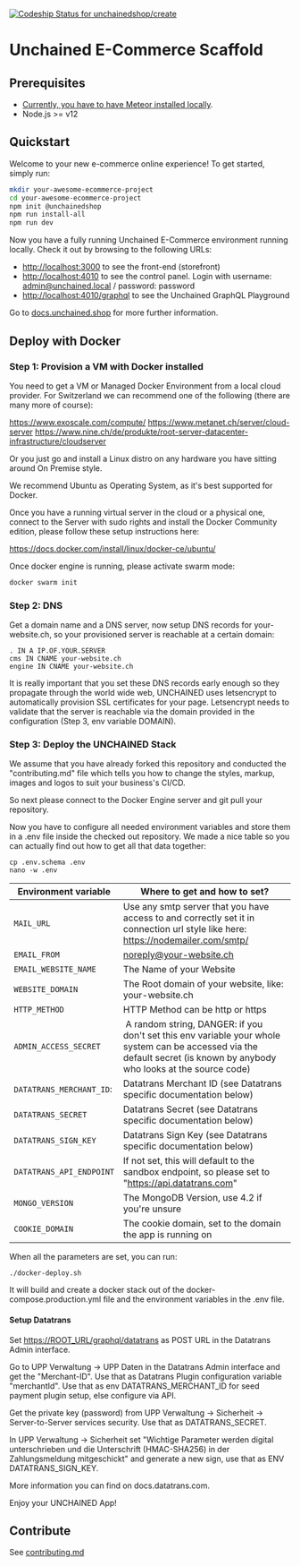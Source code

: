 [![Codeship Status for unchainedshop/create](https://app.codeship.com/projects/2f18b4a0-57dc-0138-8b6d-4230a644a556/status?branch=master)](https://app.codeship.com/projects/391300)

# Unchained E-Commerce Scaffold

## Prerequisites

- [Currently, you have to have Meteor installed locally](https://www.meteor.com/install).
- Node.js >= v12

## Quickstart

Welcome to your new e-commerce online experience! To get started, simply run:

```bash
mkdir your-awesome-ecommerce-project
cd your-awesome-ecommerce-project
npm init @unchainedshop
npm run install-all
npm run dev
```

Now you have a fully running Unchained E-Commerce environment running locally. Check it out by browsing to the following URLs:

- <http://localhost:3000> to see the front-end (storefront)
- <http://localhost:4010> to see the control panel. Login with username: admin@unchained.local / password: password
- <http://localhost:4010/graphql> to see the Unchained GraphQL Playground

Go to [docs.unchained.shop](https://docs.unchained.shop) for more further information.

## Deploy with Docker

### Step 1: Provision a VM with Docker installed

You need to get a VM or Managed Docker Environment from a local cloud provider. For Switzerland we can recommend one of the following (there are many more of course):

<https://www.exoscale.com/compute/>
<https://www.metanet.ch/server/cloud-server>
<https://www.nine.ch/de/produkte/root-server-datacenter-infrastructure/cloudserver>

Or you just go and install a Linux distro on any hardware you have sitting around On Premise style.

We recommend Ubuntu as Operating System, as it's best supported for Docker.

Once you have a running virtual server in the cloud or a physical one, connect to the Server with sudo rights and install the Docker Community edition, please follow these setup instructions here:

<https://docs.docker.com/install/linux/docker-ce/ubuntu/>

Once docker engine is running, please activate swarm mode:

```bash
docker swarm init
```

### Step 2: DNS

Get a domain name and a DNS server, now setup DNS records for your-website.ch, so your provisioned server is reachable at a certain domain:

```
. IN A IP.OF.YOUR.SERVER
cms IN CNAME your-website.ch
engine IN CNAME your-website.ch
```

It is really important that you set these DNS records early enough so they propagate through the world wide web, UNCHAINED uses letsencrypt to automatically provision SSL certificates for your page. Letsencrypt needs to validate that the server is reachable via the domain provided in the configuration (Step 3, env variable DOMAIN).

### Step 3: Deploy the UNCHAINED Stack

We assume that you have already forked this repository and conducted the "contributing.md" file which tells you how to change the styles, markup, images and logos to suit your business's CI/CD.

So next please connect to the Docker Engine server and git pull your repository.

Now you have to configure all needed environment variables and store them in a .env file inside the checked out repository. We made a nice table so you can actually find out how to get all that data together:

```
cp .env.schema .env
nano -w .env
```

| Environment variable     | Where to get and how to set?                                                                                                                                             |
| ------------------------ | ------------------------------------------------------------------------------------------------------------------------------------------------------------------------ |
| `MAIL_URL`               | Use any smtp server that you have access to and correctly set it in connection url style like here: <https://nodemailer.com/smtp/>                                       |
| `EMAIL_FROM`             | noreply@your-website.ch                                                                                                                                                  |
| `EMAIL_WEBSITE_NAME`     | The Name of your Website                                                                                                                                                 |
| `WEBSITE_DOMAIN`         | The Root domain of your website, like: your-website.ch                                                                                                                   |
| `HTTP_METHOD`            | HTTP Method can be http or https                                                                                                                                         |
| `ADMIN_ACCESS_SECRET`    |  A random string, DANGER: if you don't set this env variable your whole system can be accessed via the default secret (is known by anybody who looks at the source code) |
| `DATATRANS_MERCHANT_ID`: | Datatrans Merchant ID (see Datatrans specific documentation below)                                                                                                       |
| `DATATRANS_SECRET`       | Datatrans Secret (see Datatrans specific documentation below)                                                                                                            |
| `DATATRANS_SIGN_KEY`     | Datatrans Sign Key (see Datatrans specific documentation below)                                                                                                          |
| `DATATRANS_API_ENDPOINT` | If not set, this will default to the sandbox endpoint, so please set to "https://api.datatrans.com"                                                                      |
| `MONGO_VERSION`          | The MongoDB Version, use 4.2 if you're unsure                                                                                                                            |
| `COOKIE_DOMAIN`          | The cookie domain, set to the domain the app is running on                                                                                                               |

When all the parameters are set, you can run:

```
./docker-deploy.sh
```

It will build and create a docker stack out of the docker-compose.production.yml file and the environment variables in the .env file.

#### Setup Datatrans

Set <https://ROOT_URL/graphql/datatrans> as POST URL in the Datatrans Admin interface.

Go to UPP Verwaltung -> UPP Daten in the Datatrans Admin interface and get the "Merchant-ID". Use that as Datatrans Plugin configuration variable "merchantId". Use that as env DATATRANS_MERCHANT_ID for seed payment plugin setup, else configure via API.

Get the private key (password) from UPP Verwaltung -> Sicherheit -> Server-to-Server services security. Use that as DATATRANS_SECRET.

In UPP Verwaltung -> Sicherheit set "Wichtige Parameter werden digital unterschrieben und die Unterschrift (HMAC-SHA256) in der Zahlungsmeldung mitgeschickt" and generate a new sign, use that as ENV DATATRANS_SIGN_KEY.

More information you can find on docs.datatrans.com.

Enjoy your UNCHAINED App!

## Contribute

See [contributing.md](./contributing.md)

